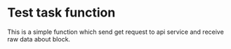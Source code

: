 # Test task function
This is a simple function which send get request to api service and receive raw data about block.
